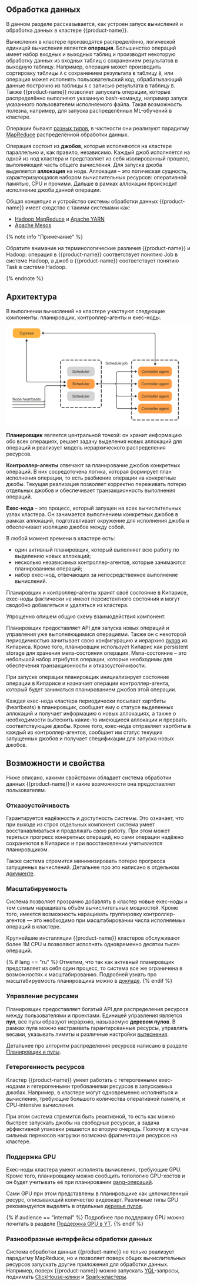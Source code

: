 ## Обработка данных

В данном разделе рассказывается, как устроен запуск вычислений и обработка данных в кластере {{product-name}}.

Вычисления в кластере производятся распределённо, логической единицей вычисления является **операция**. Большинство операций имеет набор входных и выходных таблиц и производит некоторую обработку данных из входных таблиц с сохранением результатов в выходную таблицу. Например, операция может производить сортировку таблицы `A` c cохранением результата в таблицу `B`, или операция может исполнять пользовательский код, обрабатывающий данные построчно из таблицы `A` с записью результата в таблицу `B`. Также {{product-name}} позволяет запускать операции, которые распределённо выполняют указанную bash-команду, например запуск указанного пользователем исполняемого файла. Такая возможность полезна, например, для запуска распределённых ML-обучений в кластере.

Операции бывают [разных типов](operations/overview#obzor), в частности они реализуют парадигму [MapReduce](https://en.wikipedia.org/wiki/MapReduce) распределённой обработки данных.

Операция состоит из **джобов**, которые исполняются на кластере параллельно и, как правило, независимо. Каждый джоб исполняется на одной из нод кластера и представляет из себя изолированный процесс, выполняющий часть общего вычисления. Для запуска джоба выделяется **аллокация** на ноде. Аллокация – это логическая сущность, характеризующаяся набором вычислительных ресурсов: оперативной памятью, CPU и прочими. Дальше в рамках аллокации происходит исполнение джоба данной операции.

Общая концепция и устройство системы обработки данных {{product-name}} имеет сходство с такими системами как:
  * [Hadoop MapReduce](https://hadoop.apache.org/docs/r1.2.1/mapred_tutorial.html) и [Apache YARN](https://hadoop.apache.org/docs/stable/hadoop-yarn/hadoop-yarn-site/YARN.html)
  * [Apache Mesos](https://mesos.apache.org/)

{% note info "Примечание" %}

Обратите внимание на терминологические различия {{product-name}} и Hadoop: операция в {{product-name}} соответствует понятию Job в системе Hadoop, а джоб в {{product-name}} соответствует понятию Task в системе Hadoop.

{% endnote %}


## Архитектура

В выполнении вычислений на кластере участвуют следующие компоненты: планировщик, контроллер-агенты и exec-ноды.

![](../../../images/data_processing_overview.png)

**Планировщик** является центральной точкой: он хранит информацию обо всех операциях, решает задачу выделения новых аллокаций для операций и реализует модель иерархического распределения ресурсов.

**Контроллер-агенты** отвечают за планирование джобов конкретных операций. В них сосредоточена логика, которая формирует план исполнения операции, то есть разбиение операции на конкретные джобы. Текущая реализация позволяет корректно переживать потерю отдельных джобов и обеспечивает транзакционность выполнения операций.

**Exec-нода** – это процесс, который запущен на всех вычислительных узлах кластера. Он занимается выполнением конкретных джобов в рамках аллокаций, подготавливает окружение для исполнения джоба и обеспечивает изоляцию джобов между собой.

В любой момент времени в кластере есть:
- один активный планировщик, который выполняет всю работу по выделению новых аллокаций;
- несколько независимых контроллер-агентов, которые занимаются планированием операций;
- набор exec-нод, отвечающих за непосредственное выполнение вычислений.

Планировщик и контроллер-агенты хранят своё состояние в Кипарисе, exec-ноды фактически не имеют персистентного состояния и могут сводобно добавляться и удаляться из кластера.

Упрощенно опишем общую схему взаимодействия компонент.

Планировщик предоставляет API для запуска новых операций и управления уже выполняющимися операциями. Также он с некоторой периодичностью зачитывает свою конфигурацию и иерархию [пулов](scheduler/scheduler-and-pools.md) из Кипариса. Кроме того, планировщик использует Кипарис как persistent storage для хранения мета-состояния операции. Мета-состояние – это небольшой набор атрибутов операции, которые необходимы для обеспечения транзакционности и отказоустойчивости.

При запуске операции планировщик инициализирует состояние операции в Кипарисе и назначает операции контроллер-агента, который будет заниматься планированием джобов этой операции.

Каждая exec-нода кластера периодически посылает хартбиты (heartbeats) в планировщик, сообщает ему о статусе выделенных аллокаций и получает информацию о новых аллокациях, а также о необходимости вытеснить какие-то имеющиеся аллокации и прервать соответствующие джобы. Кроме того, exec-нода отправляет хартбиты в каждый из контроллер-агентов, сообщает им статус текущих запущенных джобов и получает спецификации для запуска новых джобов.

## Возможности и свойства

Ниже описано, какими свойствами обладает система обработки данных {{product-name}} и какие возможности она предоставляет пользователям.

###  Отказоустойчивость

Гарантируется надёжность и доступность системы. Это означает, что при выходе из строя отдельных компонент система умеет восстанавливаться и продолжать свою работу. При этом может теряться прогресс конкретных операций, но сами операции надёжно сохраняются в Кипарисе и при восстановлении учитываются планировщиком.

Также система стремится минимизировать потерю прогресса запущенных вычислений. Детальнее про это написано в отдельном [документе](reliability).

### Масштабируемость

Система позволяет прозрачно добавлять в кластер новые exec-ноды и тем самым наращивать объём вычислительных мощностей. Кроме того, имеется возможность наращивать группировку контроллер-агентов — это необходимо при масштабировании числа исполняемых операций в кластере.

Крупнейшие инсталляции {{product-name}} кластеров обслуживают более 1M CPU и позволяют исполнять одновременно десятки тысяч операций.

{% if lang == "ru" %}
Отметим, что так как активный планировщик представляет из себя один процесс, то система все же ограничена в возможностях к масштабированию. Подробней узнать про масштабируемость планировщика можно в [докладе](https://smartdataconf.ru/talks/4ea723aa063743abbf850571446f9695).
{% endif %}

### Управление ресурсами

Планировщик предоставляет богатый API для распределения ресурсов между пользователями и проектами. Единицей управления является **пул**, все пулы образуют иерархию, называемую **деревом пулов**. В рамках пула можно настраивать гарантированные ресурсы, управлять весами, указывать лимиты и различные настройки [вытеснения](scheduler/preemption.md).

Детальнее про алгоритм распределения ресурсов написано в разделе [Планировщик и пулы](scheduler/scheduler-and-pools).

### Гетерогенность ресурсов

Кластер {{product-name}} умеет работать с гетерогенными exec-нодами и гетерогенными требованиями ресурсов в запускаемых джобах. Например, в кластере могут одновременно исполняться и вычисления, требующие большого количества оперативной памяти, и CPU-intensive вычисления.

При этом система стремится быть реактивной, то есть как можно быстрее запускать джобы на свободных ресурсах, а задача эффективной упаковки решается во вторую очередь. Поэтому в случае сильных перекосов нагрузки возможна фрагментация ресурсов на кластере.

### Поддержка GPU

Exec-ноды кластера умеют исполнять вычисления, требующие GPU. Кроме того, планировщику можно сообщить топологию GPU-хостов и он будет учитывать её при планировании [gang-операций](https://en.wikipedia.org/wiki/Gang_scheduling).

Сами GPU при этом представлены в планировщике как целочисленный ресурс, описывающий количество видеокарт. Различные типы GPU рекомендуется выделять в отдельные [деревья пулов](scheduler/scheduler-and-pools#puly-i-derevya-pulov).

{% if audience == "internal" %}
Подробнее про поддержку GPU можно почитать в разделе [Поддержка GPU в YT](operations/gpu).
{% endif %}

### Разнообразные интерфейсы обработки данных

Система обработки данных {{product-name}} не только реализует парадигму MapReduce, но и позволяет поверх общих вычислительных ресурсов запускать другие приложения для обработки данных. Например, поверх {{product-name}} можно запускать [YQL](../../yql)-запросы, поднимать [ClickHouse-клики](chyt/about-chyt) и [Spark-кластеры](spyt/overview).
